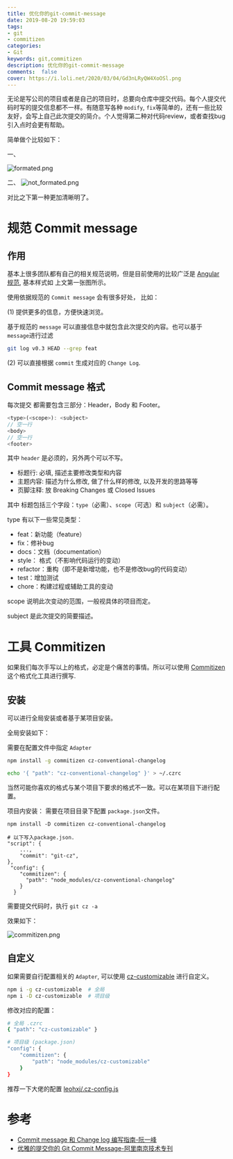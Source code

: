 ```yaml
---
title: 优化你的git-commit-message
date: 2019-08-20 19:59:03
tags:
- git
- commitizen
categories:
- Git
keywords: git,commitizen
description: 优化你的git-commit-message
comments:  false
cover: https://i.loli.net/2020/03/04/Gd3nLRyQW4XoOSl.png
---
```


无论是写公司的项目或者是自己的项目时，总要向仓库中提交代码。每个人提交代码时写的提交信息都不一样。有随意写各种 `modify`, `fix`等简单的，还有一些比较友好，会写上自己此次提交的简介。个人觉得第二种对代码review，或者查找bug引入点时会更有帮助。

简单做个比较如下：

一、

![formated.png](https://i.loli.net/2020/03/04/MqJTHIiYvfgP8dL.png)

二、
![not_formated.png](https://i.loli.net/2020/03/04/Xvye7MmskE2QrC5.png)

对比之下第一种更加清晰明了。


规范 Commit message
===================

作用
---

基本上很多团队都有自己的相关规范说明，但是目前使用的比较广泛是 [Angular 规范](https://docs.google.com/document/d/1QrDFcIiPjSLDn3EL15IJygNPiHORgU1_OOAqWjiDU5Y/edit#heading=h.greljkmo14y0), 基本样式如 上文第一张图所示。

使用依据规范的 `Commit message` 会有很多好处， 比如：

(1) 提供更多的信息，方便快速浏览。

基于规范的 `message` 可以直接信息中就包含此次提交的内容。也可以基于 `message`进行过滤

``` sh
git log v0.3 HEAD --grep feat
```

(2) 可以直接根据 `commit` 生成对应的 `Change Log`.

Commit message 格式
------------------

每次提交 都需要包含三部分：Header，Body 和 Footer。

``` js
<type>(<scope>): <subject>
// 空一行
<body>
// 空一行
<footer>
```

其中 `header`  是必须的，另外两个可以不写。

- 标题行: 必填, 描述主要修改类型和内容
- 主题内容: 描述为什么修改, 做了什么样的修改, 以及开发的思路等等
- 页脚注释: 放 Breaking Changes 或 Closed Issues

其中 标题包括三个字段：`type`（必需）、`scope`（可选）和 `subject`（必需）。

type 有以下一些常见类型：

- feat：新功能（feature）
- fix：修补bug
- docs：文档（documentation）
- style： 格式（不影响代码运行的变动）
- refactor：重构（即不是新增功能，也不是修改bug的代码变动）
- test：增加测试
- chore：构建过程或辅助工具的变动

scope 说明此次变动的范围，一般视具体的项目而定。

subject 是此次提交的简要描述。

工具 Commitizen
===============

如果我们每次手写以上的格式，必定是个痛苦的事情。所以可以使用 [Commitizen](https://github.com/commitizen/cz-cli)
这个格式化工具进行撰写.


安装
---

可以进行全局安装或者基于某项目安装。

全局安装如下：

需要在配置文件中指定 `Adapter`
``` sh
npm install -g commitizen cz-conventional-changelog

echo '{ "path": "cz-conventional-changelog" }' > ~/.czrc
```

当然可能你喜欢的格式与某个项目下要求的格式不一致。可以在某项目下进行配置。

项目内安装：
需要在项目目录下配置 `package.json`文件。
```
npm install -D commitizen cz-conventional-changelog

# 以下写入package.json.
"script": {
    ...,
    "commit": "git-cz",
},
 "config": {
    "commitizen": {
      "path": "node_modules/cz-conventional-changelog"
    }
  }
```

需要提交代码时，执行 `git cz -a`

效果如下：

![commitizen.png](https://i.loli.net/2020/03/04/Gd3nLRyQW4XoOSl.png)

自定义
-----

如果需要自行配置相关的 `Adapter`, 可以使用 [cz-customizable](https://github.com/leonardoanalista/cz-customizable) 进行自定义。

```sh
npm i -g cz-customizable  # 全局
npm i -D cz-customizable  # 项目级
```

修改对应的配置：

``` sh
# 全局 .czrc
{ "path": "cz-customizable" }

# 项目级 (package.json)
"config": {
    "commitizen": {
        "path": "node_modules/cz-customizable"
    }
}
```

推荐一下大佬的配置 [ leohxj/.cz-config.js](https://gist.github.com/leohxj/7bc928f60bfa46a3856ddf7c0f91ab98)


参考
===

- [Commit message 和 Change log 编写指南-阮一峰](http://www.ruanyifeng.com/blog/2016/01/commit_message_change_log.html)
- [优雅的提交你的 Git Commit Message-阿里南京技术专刊](https://zhuanlan.zhihu.com/p/34223150)
